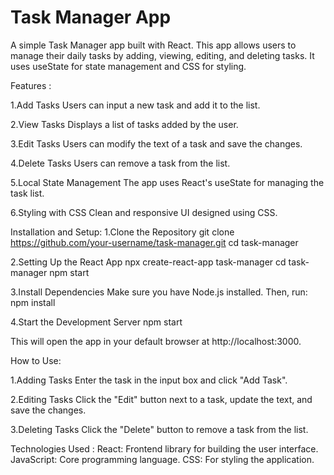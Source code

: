 # Task Manager App
A simple Task Manager app built with React. This app allows users to manage their daily tasks by adding, viewing, editing, and deleting tasks. It uses useState for state management and CSS for styling.

Features :

1.Add Tasks
  Users can input a new task and add it to the list.

2.View Tasks
  Displays a list of tasks added by the user.

3.Edit Tasks
  Users can modify the text of a task and save the changes.
  
4.Delete Tasks
  Users can remove a task from the list.
  
5.Local State Management
  The app uses React's useState for managing the task list.
  
6.Styling with CSS
  Clean and responsive UI designed using CSS.

Installation and Setup:
1.Clone the Repository
  git clone https://github.com/your-username/task-manager.git
  cd task-manager
  
2.Setting Up the React App
 npx create-react-app task-manager
 cd task-manager
 npm start

3.Install Dependencies
  Make sure you have Node.js installed. Then, run:
  npm install
  
4.Start the Development Server
  npm start
  
This will open the app in your default browser at http://localhost:3000.

How to Use:

1.Adding Tasks
  Enter the task in the input box and click "Add Task".
  
2.Editing Tasks
  Click the "Edit" button next to a task, update the text, and save the changes.
  
3.Deleting Tasks
  Click the "Delete" button to remove a task from the list.

Technologies Used : 
React: Frontend library for building the user interface.
JavaScript: Core programming language.
CSS: For styling the application.


  
